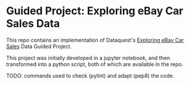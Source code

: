 # Guided Project: Exploring eBay Car Sales Data

This repo contains an implementation of Dataquest's [Exploring eBay Car Sales](https://app.dataquest.io/c/54/m/294/guided-project%3A-exploring-ebay-car-sales-data/) Data Guided Project.

This project was initially developed in a jupyter notebook, and then transformed into a python script, both of which are available in the repo.

TODO: commands used to check (pylint) and adapt (pep8) the code.